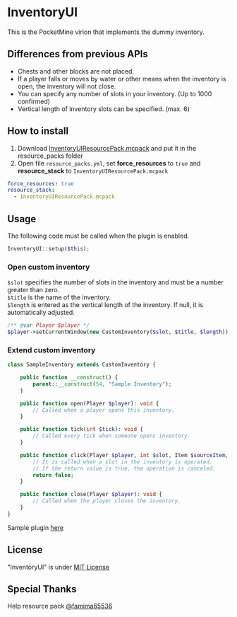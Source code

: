 # InventoryUI
This is the PocketMine virion that implements the dummy inventory.

## Differences from previous APIs
* Chests and other blocks are not placed.
* If a player falls or moves by water or other means when the inventory is open, the inventory will not close.
* You can specify any number of slots in your inventory. (Up to 1000 confirmed)
* Vertical length of inventory slots can be specified. (max. 6)

## How to install
1. Download [InventoryUIResourcePack.mcpack](https://github.com/tedo0627/InventoryUIResourcePack/releases/) and put it in the resource_packs folder
2. Open file ```resource_packs.yml```, set **force_resources** to ```true``` and **resource_stack** to ```InventoryUIResourcePack.mcpack```
```yml
force_resources: true
resource_stack:
  - InventoryUIResourcePack.mcpack
```

## Usage
The following code must be called when the plugin is enabled.
```php
InventoryUI::setup($this);
```
### Open custom inventory
```$slot``` specifies the number of slots in the inventory and must be a number greater than zero.  
```$title``` is the name of the inventory.  
```$length``` is entered as the vertical length of the inventory. If null, it is automatically adjusted.
```php
/** @var Player $player */
$player->setCurrentWindow(new CustomInventory($slot, $title, $length));
```

### Extend custom inventory
```php
class SampleInventory extends CustomInventory {

    public function __construct() {
        parent::__construct(54, "Sample Inventory");
    }

    public function open(Player $player): void {
        // Called when a player opens this inventory.
    }

    public function tick(int $tick): void {
        // Called every tick when someone opens inventory.
    }

    public function click(Player $player, int $slot, Item $sourceItem, Item $targetItem): bool {
        // It is called when a slot in the inventory is operated.
        // If the return value is true, the operation is canceled.
        return false;
    }

    public function close(Player $player): void {
        // Called when the player closes the inventory.
    }
}
```

Sample plugin [here](https://github.com/tedo0627/SampleInventoryUI)

## License
"InventoryUI" is under [MIT License](https://github.com/tedo0627/InventoryUI/blob/master/LICENSE)

## Special Thanks
Help resource pack [@famima65536](https://github.com/famima65536)
